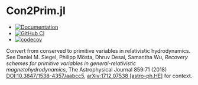 # Con2Prim.jl

* [![Documentation](https://img.shields.io/badge/Docs-Dev-blue.svg)](https://eschnett.github.io/Con2Prim.jl/dev/)
* [![GitHub
  CI](https://github.com/eschnett/Con2Prim.jl/workflows/CI/badge.svg)](https://github.com/eschnett/Con2Prim.jl/actions)
* [![codecov](https://codecov.io/gh/eschnett/Con2Prim.jl/graph/badge.svg?token=VGMG5U8M41)](https://codecov.io/gh/eschnett/Con2Prim.jl)

Convert from conserved to primitive variables in relativistic
hydrodynamics. See Daniel M. Siegel, Philipp Mösta, Dhruv Desai,
Samantha Wu, *Recovery schemes for primitive variables in
general-relativistic magnetohydrodynamics*, The Astrophysical Journal
859:71 (2018)
[DOI:10.3847/1538-4357/aabcc5](https://doi.org/10.3847/1538-4357/aabcc5),
[arXiv:1712.07538 [astro-ph.HE]](https://arxiv.org/abs/1712.07538) for
context.
